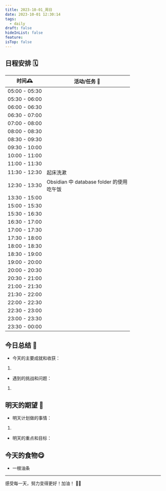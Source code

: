 ```yaml
---
title: 2023-10-01_周日
date: 2023-10-01 12:30:14
tags:
  - daily
draft: false
hideInList: false
feature: 
isTop: false
---
```



## 日程安排 🗓️

| 时间🕰        |活动/任务 💼 |
|-------------|--------------------|
| 05:00 - 05:30 |  |
| 05:30 - 06:00 |  |
| 06:00 - 06:30 |                   |
| 06:30 - 07:00 |                   |
| 07:00 - 08:00 |                   |
| 08:00 - 08:30 |                   |
| 08:30 - 09:30 |                   |
| 09:30 - 10:00 |                   |
| 10:00 - 11:00 |                   |
| 11:00 - 11:30 |                   |
| 11:30 - 12:30 |起床洗漱|
| 12:30 - 13:30 |Obsidian 中 database folder 的使用 <br>吃午饭|
| 13:30 - 15:00 |  |
| 15:00 - 15:30 |                   |
| 15:30 - 16:30 |                   |
| 16:30 - 17:00 |                   |
| 17:00 - 17:30 |                   |
| 17:30 - 18:00 |                   |
| 18:00 - 18:30 |                   |
| 18:30 - 19:00 |                   |
| 19:00 - 20:00 |                   |
| 20:00 - 20:30 |                   |
| 20:30 - 21:00 |                   |
| 21:00 - 21:30 |  |
| 21:30 - 22:00 |  |
| 22:00 - 22:30 |  |
| 22:30 - 23:00 |  |
| 23:00 - 23:30 |                   |
| 23:30 - 00:00 |  |

## 今日总结 📝

- 今天的主要成就和收获：
1. 


- 遇到的挑战和问题：
1. 

## 明天的期望 🚀

- 明天计划做的事情：
1. 

- 明天的重点和目标：




## 今天的食物😋
- 一根油条

---

感受每一天，努力变得更好！加油！ 💪🌟

